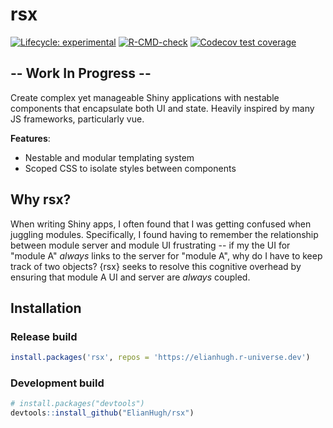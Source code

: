 # rsx

<!-- badges: start -->
[![Lifecycle:
experimental](https://img.shields.io/badge/lifecycle-experimental-orange.svg)](https://www.tidyverse.org/lifecycle/#experimental)
[![R-CMD-check](https://github.com/ElianHugh/rsx/workflows/R-CMD-check/badge.svg)](https://github.com/ElianHugh/rsx/actions)
[![Codecov test coverage](https://codecov.io/gh/ElianHugh/rsx/branch/main/graph/badge.svg)](https://app.codecov.io/gh/ElianHugh/rsx?branch=main)
<!-- badges: end -->

## -- Work In Progress --

Create complex yet manageable Shiny applications with nestable components that encapsulate both UI and state. Heavily inspired by many JS frameworks, particularly vue.

<b>Features</b>:

* Nestable and modular templating system
* Scoped CSS to isolate styles between components

## Why rsx?

When writing Shiny apps, I often found that I was getting confused when juggling modules. Specifically, I found having to remember the relationship between module server and module UI frustrating -- if my the UI for "module A" *always* links to the server for "module A", why do I have to keep track of two objects? {rsx} seeks to resolve this cognitive overhead by ensuring that module A UI and server are *always* coupled.

## Installation

### Release build

``` r
install.packages('rsx', repos = 'https://elianhugh.r-universe.dev')
```

### Development build

``` r
# install.packages("devtools")
devtools::install_github("ElianHugh/rsx")
```
